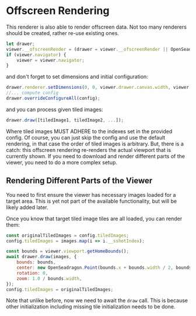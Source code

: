 # Offscreen Rendering

This renderer is also able to render offscreen data. Not too many renderers should be created,
rather re-use existing ones.

````js
let drawer;
viewer.__ofscreenRender = (drawer = viewer.__ofscreenRender || OpenSeadragon.makeStandaloneFlexDrawer(viewer));
if (viewer.navigator) {
    viewer = viewer.navigator;
}
````

and don't forget to set dimensions and initial configuration:

````js
drawer.renderer.setDimensions(0, 0, viewer.drawer.canvas.width, viewer.drawer.canvas.height, 1);
//... compute config
drawer.overrideConfigureAll(config);
````

and you can process given tiled images:
````js
drawer.draw([tiledImage1, tiledImage2, ...]);
````
Where tiled images MUST ADHERE to the indexes set in the provided config. Of course, you can just skip
the config and use the default rendering, in that case the order of tiled images is arbitrary. But, there
is a catch: this offscreen rendering re-renders the actual viewport that is currently shown.
If you need to download and render different parts of the viewer, you need to do a more complex
setup.

## Rendering Different Parts of the Viewer

You need to first ensure the viewer has necessary images loaded for a target area.
This is yet not part of the available functionality, but will be likely added later.

Once you know that target tiled image tiles are all loaded, you can render them:

````js
const originalTiledImages = config.tiledImages;
config.tiledImages = images.map(i => i.__sshotIndex);

const bounds = viewer.viewport.getHomeBounds();
await drawer.draw(images, {
    bounds: bounds,
    center: new OpenSeadragon.Point(bounds.x + bounds.width / 2, bounds.y + bounds.height / 2),
    rotation: 0,
    zoom: 1.0 / bounds.width,
});
config.tiledImages = originalTiledImages;
````
Note that unlike before, now we need to await the ``draw`` call. This is because other initialization
including missing tile initialization needs to be done.
